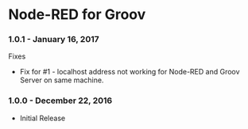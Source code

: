 # Node-RED for Groov

### 1.0.1 - January 16, 2017

Fixes

 * Fix for #1 - localhost address not working for Node-RED and Groov Server on same machine.

### 1.0.0 - December 22, 2016

 * Initial Release 


